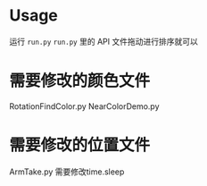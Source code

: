 # Usage
运行 `run.py`
`run.py` 里的 API 文件拖动进行排序就可以


# 需要修改的颜色文件
RotationFindColor.py
NearColorDemo.py

# 需要修改的位置文件

ArmTake.py 需要修改time.sleep
